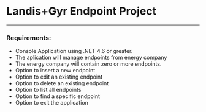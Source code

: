 <h1>Landis+Gyr Endpoint Project</h1>
<hr>
<h3>Requirements:</h3>
<ul>
  <li>Console Application using .NET 4.6 or greater.</li>
  <li>The aplication will manage endpoints from energy company</li>
  <li>The energy company will contain zero or more endpoints.</li>
  <li>Option to insert a new endpoint</li>
  <li>Option to edit an existing endpoint</li>
  <li>Option to delete an existing endpoint</li>
  <li>Option to list all endpoints</li>
  <li>Option to find a specific endpoint</li>
  <li>Option to exit the application</li>
</ul>
